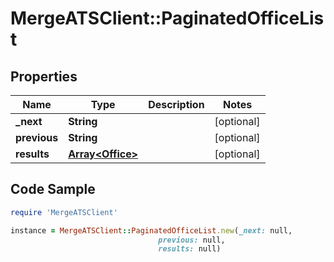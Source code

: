 # MergeATSClient::PaginatedOfficeList

## Properties

Name | Type | Description | Notes
------------ | ------------- | ------------- | -------------
**_next** | **String** |  | [optional] 
**previous** | **String** |  | [optional] 
**results** | [**Array&lt;Office&gt;**](Office.md) |  | [optional] 

## Code Sample

```ruby
require 'MergeATSClient'

instance = MergeATSClient::PaginatedOfficeList.new(_next: null,
                                 previous: null,
                                 results: null)
```


